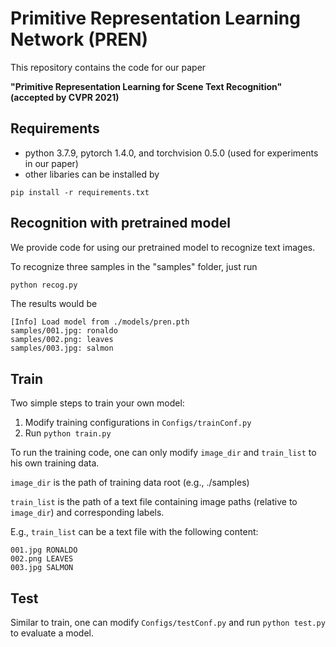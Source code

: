 # Primitive Representation Learning Network (PREN)
This repository contains the code for our paper 

**"Primitive Representation Learning for Scene Text Recognition" (accepted by CVPR 2021)**

## Requirements

- python 3.7.9, pytorch 1.4.0, and torchvision 0.5.0 (used for experiments in our paper)
- other libaries can be installed by
```
pip install -r requirements.txt
```

## Recognition with pretrained model

We provide code for using our pretrained model to recognize text images.

To recognize three samples in the "samples" folder, just run 
```python
python recog.py
```

The results would be
```
[Info] Load model from ./models/pren.pth
samples/001.jpg: ronaldo
samples/002.png: leaves
samples/003.jpg: salmon
```

## Train
Two simple steps to train your own model:

1. Modify training configurations in ```Configs/trainConf.py```
2. Run ```python train.py```

To run the training code, one can only modify ```image_dir``` and ```train_list``` to his own training data. 

```image_dir``` is the path of training data root (e.g., ./samples)

```train_list``` is the path of a text file containing image paths (relative to ```image_dir```) and corresponding labels.

E.g., ```train_list``` can be a text file with the following content:

```
001.jpg RONALDO
002.png LEAVES
003.jpg SALMON
```

## Test
Similar to train, one can modify ```Configs/testConf.py``` and run ```python test.py``` to evaluate a model.

